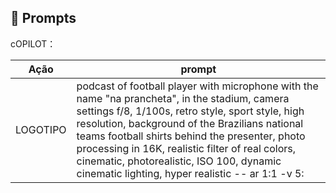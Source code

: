 ## 🧠 Prompts


cOPILOT：

|   Ação   | prompt                                                                                                                                                                                                                                                                         |
| :------: | ------------------------------------------------------------------------------------------------------------------------------------------------------------------------------------------------------------------------------------------------------------------------------ |
|  LOGOTIPO  | podcast of football player with microphone with the name "na prancheta", in the stadium, camera settings f/8, 1/100s, retro style, sport style, high resolution, background of the Brazilians national teams football shirts behind the presenter, photo processing in 16K, realistic filter of real colors, cinematic, photorealistic, ISO 100, dynamic cinematic lighting, hyper realistic -- ar 1:1 -v 5: